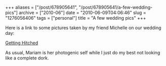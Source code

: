+++
aliases = ["/post/678905641", "/post/678905641/a-few-wedding-pics"]
archive = ["2010-06"]
date = "2010-06-09T04:06:46"
slug = "1276056406"
tags = ["personal"]
title = "A few wedding pics"
+++

Here is a link to some pictures taken by my friend Michelle on our wedding
day:

[Getting Hitched][1]

As usual, Mariam is her photogenic self while I just do my best not
looking like a complete dork.

[1]: http://www.flickr.com/photos/rjbismark90/sets/72157624220093794/
